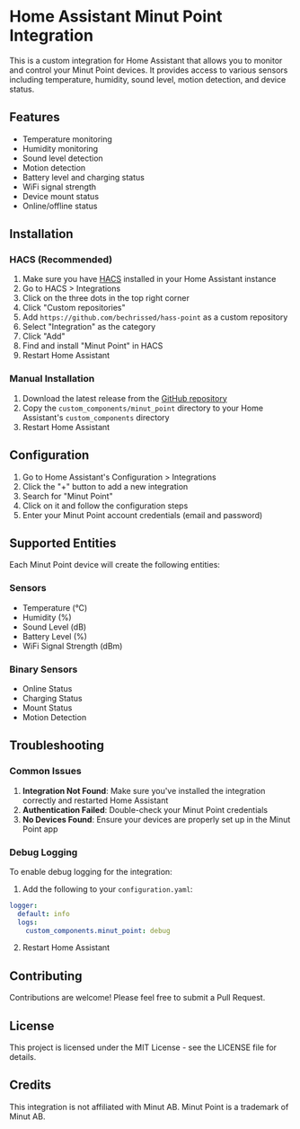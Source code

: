 # Home Assistant Minut Point Integration

This is a custom integration for Home Assistant that allows you to monitor and control your Minut Point devices. It provides access to various sensors including temperature, humidity, sound level, motion detection, and device status.

## Features

- Temperature monitoring
- Humidity monitoring
- Sound level detection
- Motion detection
- Battery level and charging status
- WiFi signal strength
- Device mount status
- Online/offline status

## Installation

### HACS (Recommended)

1. Make sure you have [HACS](https://hacs.xyz/) installed in your Home Assistant instance
2. Go to HACS > Integrations
3. Click on the three dots in the top right corner
4. Click "Custom repositories"
5. Add `https://github.com/bechrissed/hass-point` as a custom repository
6. Select "Integration" as the category
7. Click "Add"
8. Find and install "Minut Point" in HACS
9. Restart Home Assistant

### Manual Installation

1. Download the latest release from the [GitHub repository](https://github.com/bechrissed/hass-point)
2. Copy the `custom_components/minut_point` directory to your Home Assistant's `custom_components` directory
3. Restart Home Assistant

## Configuration

1. Go to Home Assistant's Configuration > Integrations
2. Click the "+" button to add a new integration
3. Search for "Minut Point"
4. Click on it and follow the configuration steps
5. Enter your Minut Point account credentials (email and password)

## Supported Entities

Each Minut Point device will create the following entities:

### Sensors
- Temperature (°C)
- Humidity (%)
- Sound Level (dB)
- Battery Level (%)
- WiFi Signal Strength (dBm)

### Binary Sensors
- Online Status
- Charging Status
- Mount Status
- Motion Detection

## Troubleshooting

### Common Issues

1. **Integration Not Found**: Make sure you've installed the integration correctly and restarted Home Assistant
2. **Authentication Failed**: Double-check your Minut Point credentials
3. **No Devices Found**: Ensure your devices are properly set up in the Minut Point app

### Debug Logging

To enable debug logging for the integration:

1. Add the following to your `configuration.yaml`:
```yaml
logger:
  default: info
  logs:
    custom_components.minut_point: debug
```
2. Restart Home Assistant

## Contributing

Contributions are welcome! Please feel free to submit a Pull Request.

## License

This project is licensed under the MIT License - see the LICENSE file for details.

## Credits

This integration is not affiliated with Minut AB. Minut Point is a trademark of Minut AB. 